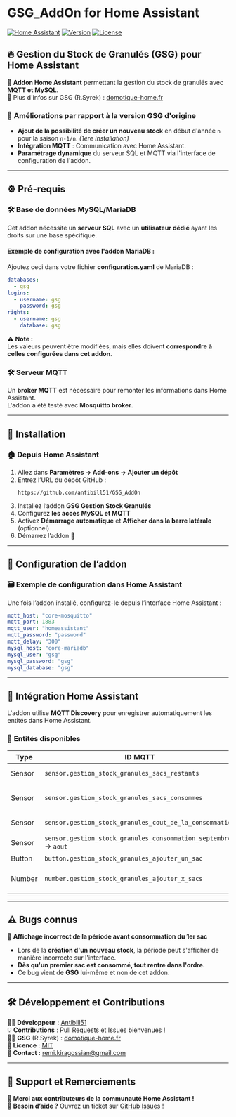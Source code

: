 # GSG_AddOn for Home Assistant

[![Home Assistant](https://img.shields.io/badge/Home%20Assistant-Addon-blue)](https://www.home-assistant.io/)
[![Version](https://img.shields.io/badge/Version-2.0.0-brightgreen)](https://github.com/antibill51/GSG_AddOn)
[![License](https://img.shields.io/badge/License-MIT-blue)](LICENSE)

## 🔥 Gestion du Stock de Granulés (GSG) pour Home Assistant

📌 **Addon Home Assistant** permettant la gestion du stock de granulés avec **MQTT et MySQL**.  
🔗 Plus d'infos sur GSG (R.Syrek) : [domotique-home.fr](https://domotique-home.fr/gestion-de-chauffage-stock-de-granules-gsg/)

### 📌 **Améliorations par rapport à la version GSG d'origine**
- **Ajout de la possibilité de créer un nouveau stock** en début d'année `n` pour la saison `n-1/n`. *(1ère installation)*
- **Intégration MQTT** : Communication avec Home Assistant.
- **Paramétrage dynamique** du serveur SQL et MQTT via l'interface de configuration de l'addon.

---

## ⚙️ **Pré-requis**
### 🛠️ **Base de données MySQL/MariaDB**
Cet addon nécessite un **serveur SQL** avec un **utilisateur dédié** ayant les droits sur une base spécifique.  

#### **Exemple de configuration avec l'addon MariaDB :**
Ajoutez ceci dans votre fichier **configuration.yaml** de MariaDB :  
```yaml
databases:
  - gsg
logins:
  - username: gsg
    password: gsg
rights:
  - username: gsg
    database: gsg
```
**⚠️ Note :**  
Les valeurs peuvent être modifiées, mais elles doivent **correspondre à celles configurées dans cet addon**.

### 🛠️ **Serveur MQTT**
Un **broker MQTT** est nécessaire pour remonter les informations dans Home Assistant.  
L'addon a été testé avec **Mosquitto broker**.

---

## 🚀 **Installation**
### 🏠 **Depuis Home Assistant**
1. Allez dans **Paramètres → Add-ons → Ajouter un dépôt**  
2. Entrez l’URL du dépôt GitHub :  
   ```
   https://github.com/antibill51/GSG_AddOn
   ```
3. Installez l’addon **GSG Gestion Stock Granulés**
4. Configurez **les accès MySQL et MQTT**
5. Activez **Démarrage automatique** et **Afficher dans la barre latérale** (optionnel)
6. Démarrez l’addon 🚀

---

## 🔧 **Configuration de l’addon**
### 🗃️ **Exemple de configuration dans Home Assistant**
Une fois l’addon installé, configurez-le depuis l’interface Home Assistant :  
```yaml
mqtt_host: "core-mosquitto"
mqtt_port: 1883
mqtt_user: "homeassistant"
mqtt_password: "password"
mqtt_delay: "300"
mysql_host: "core-mariadb"
mysql_user: "gsg"
mysql_password: "gsg"
mysql_database: "gsg"
```

---

## 💼 **Intégration Home Assistant**
L'addon utilise **MQTT Discovery** pour enregistrer automatiquement les entités dans Home Assistant.

### 📍 **Entités disponibles**
| Type         | ID MQTT | Description |
|-------------|-------------|-------------|
| Sensor | `sensor.gestion_stock_granules_sacs_restants` | Nombre de sacs restants |
| Sensor | `sensor.gestion_stock_granules_sacs_consommes` | Nombre de sacs consommés |
| Sensor | `sensor.gestion_stock_granules_cout_de_la_consommation` | Coût total de la consommation |
| Sensor | `sensor.gestion_stock_granules_consommation_septembre` → `aout` | Consommation mensuelle |
| Button | `button.gestion_stock_granules_ajouter_un_sac` | Ajout d'un sac |
| Number | `number.gestion_stock_granules_ajouter_x_sacs` | Ajouter plusieurs sacs (1 à 3) |

---

## ⚠️ **Bugs connus**
🐛 **Affichage incorrect de la période avant consommation du 1er sac**  
- Lors de la **création d'un nouveau stock**, la période peut s'afficher de manière incorrecte sur l'interface.  
- **Dès qu'un premier sac est consommé, tout rentre dans l'ordre.**  
- Ce bug vient de **GSG** lui-même et non de cet addon.

---

## 🛠️ **Développement et Contributions**
👨‍💻 **Développeur** : [Antibill51](https://github.com/antibill51)  
💡 **Contributions** : Pull Requests et Issues bienvenues !  
👨‍💻 **GSG** (R.Syrek) : [domotique-home.fr](https://domotique-home.fr/gestion-de-chauffage-stock-de-granules-gsg/)  
💜 **Licence :** [MIT](LICENSE)  
📧 **Contact :** remi.kiragossian@gmail.com  

---

## 🌟 **Support et Remerciements**
💬 **Merci aux contributeurs de la communauté Home Assistant !**  
📢 **Besoin d’aide ?** Ouvrez un ticket sur [GitHub Issues](https://github.com/antibill51/GSG_AddOn/issues) !


